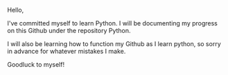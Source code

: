 Hello,

I've committed myself to learn Python. 
I will be documenting my progress on this Github under the repository Python. 

I will also be learning how to function my Github as I learn python, so sorry in advance for whatever mistakes I make. 

Goodluck to myself!
